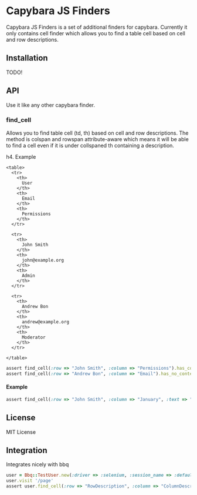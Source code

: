 # Capybara JS Finders

Capybara JS Finders is a set of additional finders for capybara. Currently it only contains cell finder which allows
you to find a table cell based on cell and row descriptions.

## Installation

TODO!

## API

Use it like any other capybara finder.

### find_cell

Allows you to find table cell (td, th) based on cell and row descriptions.
The method is colspan and rowspan attribute-aware which means it will be able to find
a cell even if it is under collspaned th containing a description.

h4. Example

    <table>
      <tr>
        <th>
          User
        </th>
        <th>
          Email
        </th>
        <th>
          Permissions
        </th>
      </tr>

      <tr>
        <th>
          John Smith
        </th>
        <th>
          john@example.org
        </th>
        <th>
          Admin
        </th>
      </tr>

      <tr>
        <th>
          Andrew Bon
        </th>
        <th>
          andrew@example.org
        </th>
        <th>
          Moderator
        </th>
      </tr>

    </table>

```ruby
assert find_cell(:row => "John Smith", :column => "Permissions").has_content?("Admin")
assert find_cell(:row => "Andrew Bon", :column => "Email").has_no_content?("john")
```

#### Example

```ruby
assert find_cell(:row => "John Smith", :column => "January", :text => "28" ).has_text?("Present at work")
```

## License

MIT License

## Integration

Integrates nicely with bbq

```ruby
user = Bbq::TestUser.new(:driver => :selenium, :session_name => :default)
user.visit '/page'
assert user.find_cell(:row => "RowDescription", :column => "ColumnDescription").has_content?("CellContent")
```